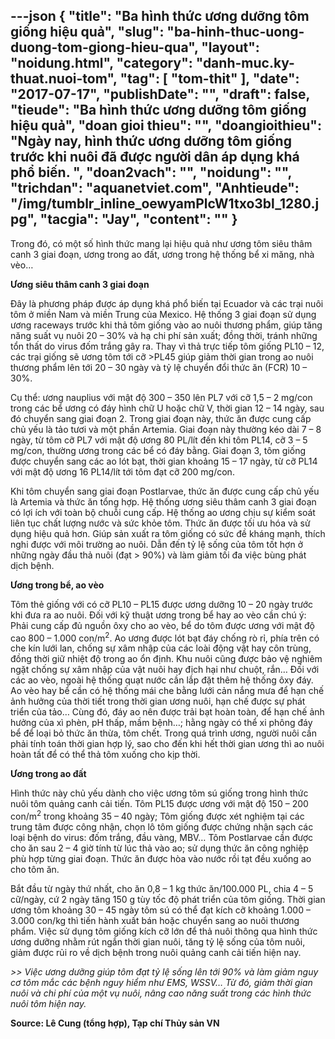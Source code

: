 ---json
{
    "title": "Ba hình thức ương dưỡng tôm giống hiệu quả",
    "slug": "ba-hinh-thuc-uong-duong-tom-giong-hieu-qua",
    "layout": "noidung.html",
    "category": "danh-muc.ky-thuat.nuoi-tom",
    "tag": [
        "tom-thit"
    ],
    "date": "2017-07-17",
    "publishDate": "",
    "draft": false,
    "tieude": "Ba hình thức ương dưỡng tôm giống hiệu quả",
    "doan gioi thieu": "",
    "doangioithieu": "Ngày nay, hình thức ương dưỡng tôm giống trước khi nuôi đã được người dân áp dụng khá phổ biến. ",
    "doan2vach": "",
    "noidung": "",
    "trichdan": "aquanetviet.com",
    "Anhtieude": "/img/tumblr_inline_oewyamPlcW1txo3bl_1280.jpg",
    "tacgia": "Jay",
    "__content__": ""
}
---
<p>Trong đ&oacute;, c&oacute; một số h&igrave;nh thức mang lại hiệu quả như ương t&ocirc;m si&ecirc;u th&acirc;m canh 3 giai đoạn, ương trong ao đất, ương trong hệ thống bể xi măng, nh&agrave; v&egrave;o&hellip;</p>

<p><strong>Ương si&ecirc;u th&acirc;m canh 3 giai đoạn</strong></p>

<p>Đ&acirc;y l&agrave; phương ph&aacute;p được &aacute;p dụng kh&aacute; phổ biến tại Ecuador v&agrave; c&aacute;c trại nu&ocirc;i t&ocirc;m ở miền Nam v&agrave; miền Trung của Mexico. Hệ thống 3 giai đoạn sử dụng ương raceways trước khi thả t&ocirc;m giống v&agrave;o ao nu&ocirc;i thương phẩm, gi&uacute;p tăng năng suất vụ nu&ocirc;i 20 &ndash; 30% v&agrave; hạ chi ph&iacute; sản xuất; đồng thời, tr&aacute;nh những tổn thất do virus đốm trắng g&acirc;y ra. Thay v&igrave; thả trực tiếp t&ocirc;m giống PL10 &ndash; 12, c&aacute;c trại giống sẽ ương t&ocirc;m tới cỡ &gt;PL45 gi&uacute;p giảm thời gian trong ao nu&ocirc;i thương phẩm l&ecirc;n tới 20 &ndash; 30 ng&agrave;y v&agrave; tỷ lệ chuyển đổi thức ăn (FCR) 10 &ndash; 30%.</p>

<p>Cụ thể: ương nauplius với mật độ 300 &ndash; 350 l&ecirc;n PL7 với cỡ 1,5 &ndash; 2 mg/con trong c&aacute;c bể ương c&oacute; đ&aacute;y h&igrave;nh chữ U hoặc chữ V, thời gian 12 &ndash; 14 ng&agrave;y, sau đ&oacute; chuyển sang giai đoạn 2. Trong giai đoạn n&agrave;y, thức ăn được cung cấp chủ yếu l&agrave; tảo tươi v&agrave; một phần Artemia. Giai đoạn n&agrave;y thường k&eacute;o d&agrave;i 7 &ndash; 8 ng&agrave;y, từ t&ocirc;m cỡ PL7 với mật độ ương 80 PL/l&iacute;t đến khi t&ocirc;m PL14, cỡ 3 &ndash; 5 mg/con, thường ương trong c&aacute;c bể c&oacute; đ&aacute;y bằng. Giai đoạn 3, t&ocirc;m giống được chuyển sang c&aacute;c ao l&oacute;t bạt, thời gian khoảng 15 &ndash; 17 ng&agrave;y, từ cỡ PL14 với mật độ ương 16 PL14/l&iacute;t tới t&ocirc;m đạt cỡ 200 mg/con.</p>

<p>Khi t&ocirc;m chuyển sang giai đoạn Postlarvae, thức ăn được cung cấp chủ yếu l&agrave; Artemia v&agrave; thức ăn tổng hợp. Hệ thống ương si&ecirc;u th&acirc;m canh 3 giai đoạn c&oacute; lợi &iacute;ch với to&agrave;n bộ chuỗi cung cấp. Hệ thống ao ương chịu sự kiểm so&aacute;t li&ecirc;n tục chất lượng nước v&agrave; sức khỏe t&ocirc;m. Thức ăn được tối ưu h&oacute;a v&agrave; sử dụng hiệu quả hơn. Gi&uacute;p sản xuất ra t&ocirc;m giống c&oacute; sức đề kh&aacute;ng mạnh, th&iacute;ch nghi được với m&ocirc;i trường ao nu&ocirc;i. Dẫn đến tỷ lệ sống của t&ocirc;m tốt hợn ở những ng&agrave;y đầu thả nu&ocirc;i (đạt &gt; 90%) v&agrave; l&agrave;m giảm tối đa việc b&ugrave;ng ph&aacute;t dịch bệnh.</p>

<p><strong>Ương trong bể, ao v&egrave;o</strong></p>

<p>T&ocirc;m thẻ giống với c&oacute; cỡ PL10 &ndash; PL15 được ương dưỡng 10 &ndash; 20 ng&agrave;y trước khi đưa ra ao nu&ocirc;i. Đối với kỹ thuật ương trong bể hay ao v&egrave;o cần ch&uacute; &yacute;: Phải cung cấp đủ nguồn &ocirc;xy cho ao v&egrave;o, bể do t&ocirc;m được ương với mật độ cao 800 &ndash; 1.000 con/m<sup>2</sup>. Ao ương được l&oacute;t bạt đ&aacute;y chống r&ograve; rỉ, ph&iacute;a tr&ecirc;n c&oacute; che k&iacute;n lưới lan, chống sự x&acirc;m nhập của c&aacute;c lo&agrave;i động vật hay c&ocirc;n tr&ugrave;ng, đồng thời giữ nhiệt độ trong ao ổn định. Khu nu&ocirc;i cũng được bảo vệ nghi&ecirc;m ngặt chống sự x&acirc;m nhập của vật nu&ocirc;i hay địch hại như chuột, rắn&hellip; Đối với c&aacute;c ao v&egrave;o, ngo&agrave;i hệ thống quạt nước cần lắp đặt th&ecirc;m hệ thống &ocirc;xy đ&aacute;y. Ao v&egrave;o hay bể cần c&oacute; hệ thống m&aacute;i che bằng lưới cản nắng mưa để hạn chế ảnh hưởng của thời tiết trong thời gian ương nu&ocirc;i, hạn chế được sự ph&aacute;t triển của tảo&hellip; C&ugrave;ng đ&oacute;, đ&aacute;y ao n&ecirc;n được trải bạt ho&agrave;n to&agrave;n, để hạn chế ảnh hưởng của x&igrave; ph&egrave;n, pH thấp, mầm bệnh&hellip;; hằng ng&agrave;y c&oacute; thể xi ph&ocirc;ng đ&aacute;y bể để loại bỏ thức ăn thừa, t&ocirc;m chết. Trong qu&aacute; tr&igrave;nh ương, người nu&ocirc;i cần phải t&iacute;nh to&aacute;n thời gian hợp l&yacute;, sao cho đến khi hết thời gian ương th&igrave; ao nu&ocirc;i ho&agrave;n tất để c&oacute; thể thả t&ocirc;m xuống cho kịp thời.</p>

<p><strong>Ương trong ao đất</strong></p>

<p>H&igrave;nh thức n&agrave;y chủ yếu d&agrave;nh cho việc ương t&ocirc;m s&uacute; giống trong h&igrave;nh thức nu&ocirc;i t&ocirc;m quảng canh cải tiến. T&ocirc;m PL15 được ương với mật độ 150 &ndash; 200 con/m<sup>2</sup>&nbsp;trong khoảng 35 &ndash; 40 ng&agrave;y; T&ocirc;m giống được x&eacute;t nghiệm tại c&aacute;c trung t&acirc;m được c&ocirc;ng nhận, chọn l&ocirc; t&ocirc;m giống được chứng nhận sạch c&aacute;c loại bệnh do virus: đốm trắng, đầu v&agrave;ng, MBV&hellip; T&ocirc;m Postlarvae cần được cho ăn sau 2 &ndash; 4 giờ t&iacute;nh từ l&uacute;c thả v&agrave;o ao; sử dụng thức ăn c&ocirc;ng nghiệp ph&ugrave; hợp từng giai đoạn. Thức ăn được h&ograve;a v&agrave;o nước rồi tạt đều xuống ao cho t&ocirc;m ăn.</p>

<p>Bắt đầu từ ng&agrave;y thứ nhất, cho ăn 0,8 &ndash; 1 kg thức ăn/100.000 PL, chia 4 &ndash; 5 cữ/ng&agrave;y, cứ 2 ng&agrave;y tăng 150 g t&ugrave;y tốc độ ph&aacute;t triển của t&ocirc;m giống. Thời gian ương t&ocirc;m khoảng 30 &ndash; 45 ng&agrave;y t&ocirc;m s&uacute; c&oacute; thể đạt k&iacute;ch cỡ khoảng 1.000 &ndash; 3.000 con/kg th&igrave; tiến h&agrave;nh xuất b&aacute;n hoặc chuyển sang ao nu&ocirc;i thương phẩm. Việc sử dụng t&ocirc;m giống k&iacute;ch cỡ lớn để thả nu&ocirc;i th&ocirc;ng qua h&igrave;nh thức ương dưỡng nhằm r&uacute;t ngắn thời gian nu&ocirc;i, tăng tỷ lệ sống của t&ocirc;m nu&ocirc;i, giảm được rủi ro về dịch bệnh trong nu&ocirc;i quảng canh cải tiến hiện nay.</p>

<p><em>&gt;&gt; Việc ương dưỡng gi&uacute;p t&ocirc;m đạt tỷ lệ sống l&ecirc;n tới 90% v&agrave; l&agrave;m giảm nguy cơ t&ocirc;m mắc c&aacute;c bệnh nguy hiểm như EMS, WSSV&hellip; Từ đ&oacute;, giảm thời gian nu&ocirc;i v&agrave; chi ph&iacute; của một vụ nu&ocirc;i, n&acirc;ng cao năng suất trong c&aacute;c h&igrave;nh thức nu&ocirc;i t&ocirc;m hiện nay.</em></p>

<p><strong>Source: L&ecirc; Cung (tổng hợp), Tạp ch&iacute; Thủy sản VN</strong></p>
